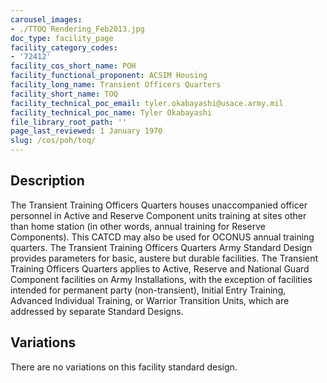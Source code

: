 ```yaml
---
carousel_images:
- ./TTOQ Rendering_Feb2013.jpg
doc_type: facility_page
facility_category_codes:
- '72412'
facility_cos_short_name: POH
facility_functional_proponent: ACSIM Housing
facility_long_name: Transient Officers Quarters
facility_short_name: TOQ
facility_technical_poc_email: tyler.okabayashi@usace.army.mil
facility_technical_poc_name: Tyler Okabayashi
file_library_root_path: ''
page_last_reviewed: 1 January 1970
slug: /cos/poh/toq/
---
```




## Description

The Transient Training Officers Quarters houses unaccompanied officer personnel in Active and Reserve Component units training at sites other than home station (in other words, annual training for Reserve Components). This CATCD may also be used for OCONUS annual training quarters. The Transient Training Officers Quarters Army Standard Design provides parameters for basic, austere but durable facilities.
The Transient Training Officers Quarters applies to Active, Reserve and National Guard Component facilities on Army Installations, with the exception of facilities intended for permanent party (non-transient), Initial Entry Training, Advanced Individual Training, or Warrior Transition Units, which are addressed by separate Standard Designs.

## Variations

There are no variations on this facility standard design.